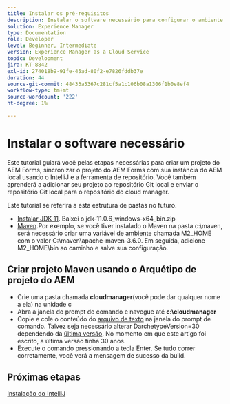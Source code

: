 ```yaml
---
title: Instalar os pré-requisitos
description: Instalar o software necessário para configurar o ambiente de desenvolvimento
solution: Experience Manager
type: Documentation
role: Developer
level: Beginner, Intermediate
version: Experience Manager as a Cloud Service
topic: Development
jira: KT-8842
exl-id: 274018b9-91fe-45ad-80f2-e7826fddb37e
duration: 44
source-git-commit: 48433a5367c281cf5a1c106b08a1306f1b0e8ef4
workflow-type: tm+mt
source-wordcount: '222'
ht-degree: 1%

---
```


# Instalar o software necessário

Este tutorial guiará você pelas etapas necessárias para criar um projeto do AEM Forms, sincronizar o projeto do AEM Forms com sua instância do AEM local usando o IntelliJ e a ferramenta de repositório. Você também aprenderá a adicionar seu projeto ao repositório Git local e enviar o repositório Git local para o repositório do cloud manager.





Este tutorial se referirá a esta estrutura de pastas no futuro.

* [Instalar JDK 11](https://www.oracle.com/java/technologies/downloads/#java11-windows). Baixei o jdk-11.0.6_windows-x64_bin.zip
* [Maven](https://maven.apache.org/guides/getting-started/windows-prerequisites.html).Por exemplo, se você tiver instalado o Maven na pasta c:\maven, será necessário criar uma variável de ambiente chamada M2_HOME com o valor C:\maven\apache-maven-3.6.0. Em seguida, adicione M2_HOME\bin ao caminho e salve sua configuração.

## Criar projeto Maven usando o Arquétipo de projeto do AEM

* Crie uma pasta chamada **cloudmanager**(você pode dar qualquer nome a ela) na unidade c
* Abra a janela do prompt de comando e navegue até **c:\cloudmanager**
* Copie e cole o conteúdo do [arquivo de texto](assets/creating-maven-project.txt) na janela do prompt de comando. Talvez seja necessário alterar DarchetypeVersion=30 dependendo da [última versão](https://github.com/adobe/aem-project-archetype/releases). No momento em que este artigo foi escrito, a última versão tinha 30 anos.
* Execute o comando pressionando a tecla Enter. Se tudo correr corretamente, você verá a mensagem de sucesso da build.

## Próximas etapas

[Instalação do IntelliJ](./intellij-set-up.md)